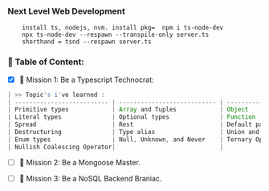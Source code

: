 ### Next Level Web Development
```
    install ts, nodejs, nvm. install pkg=  npm i ts-node-dev
    npx ts-node-dev --respawn --transpile-only server.ts
    shorthand = tsnd --respawn server.ts
```

### 📗 Table of Content:
- [x] 🎯 Mission 1: Be a Typescript Technocrat:
```ts
| >> Topic's i've learned :  
| -------------------------- | --------------------------- | -------------------------- |
| Primitive types            | Array and Tuples            | Object                     |
| Literal types              | Optional types              | Function                   |
| Spread                     | Rest                        | Default parameters         |
| Destructuring              | Type alias                  | Union and Intersection types |
| Enum types                 | Null, Unknown, and Never    | Ternary Operator           |
| Nullish Coalescing Operator|                             |                            |
```

- [ ] 🎯 Mission 2: Be a Mongoose Master.

- [ ] 🎯 Mission 3: Be a NoSQL Backend Braniac.

